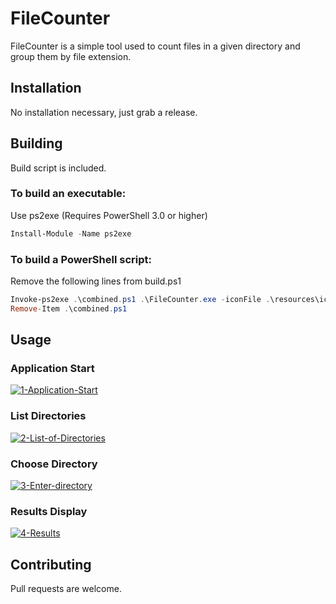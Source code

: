 # FileCounter

FileCounter is a simple tool used to count files in a given directory and group them by file extension.

## Installation

No installation necessary, just grab a release.

## Building

Build script is included.

### To build an executable:

Use ps2exe (Requires PowerShell 3.0 or higher)
```powershell
Install-Module -Name ps2exe
```

### To build a PowerShell script:

Remove the following lines from build.ps1
```powershell
Invoke-ps2exe .\combined.ps1 .\FileCounter.exe -iconFile .\resources\icon.ico -title "FileCounter" -version 1.0.0.0000
Remove-Item .\combined.ps1
```

## Usage

### Application Start

<a href="https://postimg.cc/4KfpHtCt" target="_blank"><img src="https://i.postimg.cc/4KfpHtCt/1-Application-Start.jpg" alt="1-Application-Start"/></a>

### List Directories

<a href="https://postimg.cc/0M3S4Bzd" target="_blank"><img src="https://i.postimg.cc/0M3S4Bzd/2-List-of-Directories.jpg" alt="2-List-of-Directories"/></a>

### Choose Directory

<a href="https://postimg.cc/HJ6XwxHN" target="_blank"><img src="https://i.postimg.cc/HJ6XwxHN/3-Enter-directory.jpg" alt="3-Enter-directory"/></a>

### Results Display

<a href="https://postimg.cc/47ntBgxx" target="_blank"><img src="https://i.postimg.cc/47ntBgxx/4-Results.jpg" alt="4-Results"/></a>

## Contributing

Pull requests are welcome.